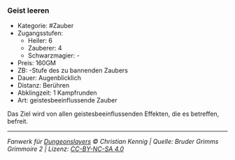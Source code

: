 ### Geist leeren

- Kategorie: #Zauber
- Zugangsstufen:
  - Heiler: 6
  - Zauberer: 4
  - Schwarzmagier: -
- Preis: 160GM
- ZB: -Stufe des zu bannenden Zaubers
- Dauer: Augenblicklich
- Distanz: Berühren
- Abklingzeit: 1 Kampfrunden
- Art: geistesbeeinflussende Zauber

Das Ziel wird von allen geistesbeeinflussenden Effekten, die es betreffen, befreit.

---

_Fanwerk für [Dungeonslayers](https://www.dungeonslayers.net/) © Christian Kennig | Quelle: Bruder Grimms Grimmoire 2 | Lizenz: [CC-BY-NC-SA 4.0](https://creativecommons.org/licenses/by-nc-sa/4.0/deed.de)_
